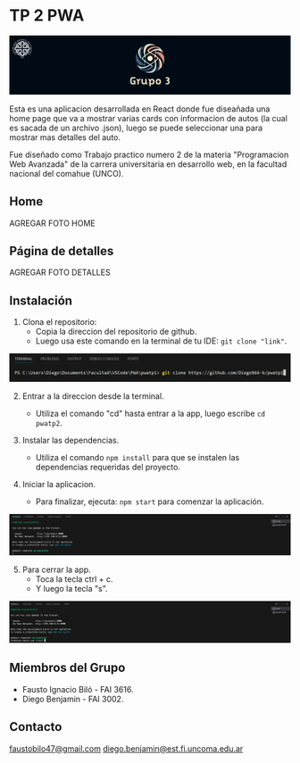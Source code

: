 # TP 2 PWA

![Logo de la App](./src/assets/logo.png)

Esta es una aplicacion desarrollada en React donde fue diseañada una home page
que va a mostrar varias cards con informacion de autos (la cual es sacada de un archivo .json), 
luego se puede seleccionar una para mostrar mas detalles del auto.

Fue diseñado como Trabajo practico numero 2 de la materia
"Programacion Web Avanzada" de la carrera universitaria en
desarrollo web, en la facultad nacional del comahue (UNCO).

## Home

AGREGAR FOTO HOME

## Página de detalles

AGREGAR FOTO DETALLES

## Instalación

1. Clona el repositorio:
    - Copia la direccion del repositorio de github.
    - Luego usa este comando en la terminal de tu IDE: ```git clone "link"```.

![Captura de git clone](./src/assets/captura1.png)

2. Entrar a la direccion desde la terminal.
    - Utiliza el comando "cd" hasta entrar a la app, luego escribe ```cd pwatp2```.

3. Instalar las dependencias.
    - Utiliza el comando ```npm install``` para que se instalen las dependencias requeridas del proyecto.

4. Iniciar la aplicacion.
    - Para finalizar, ejecuta: ```npm start``` para  comenzar la aplicación.

![Captura de npm start](./src/assets/captura2.png)

5. Para cerrar la app.
    - Toca la tecla ctrl + c.
    - Y luego la tecla "s".

![Captura de cerrar app](./src/assets/captura3.png)

## Miembros del Grupo

- Fausto Ignacio Biló - FAI 3616.
- Diego Benjamin - FAI 3002.

## Contacto

faustobilo47@gmail.com
diego.benjamin@est.fi.uncoma.edu.ar